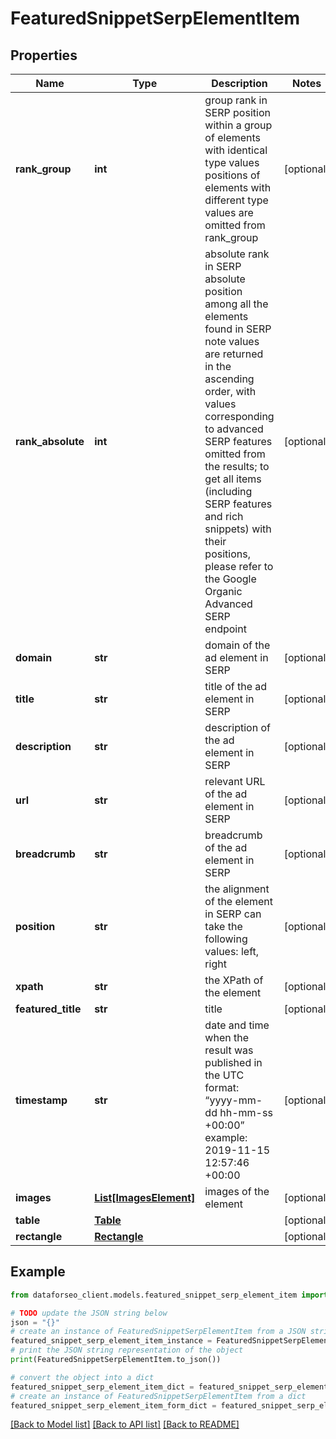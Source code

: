 # FeaturedSnippetSerpElementItem


## Properties

Name | Type | Description | Notes
------------ | ------------- | ------------- | -------------
**rank_group** | **int** | group rank in SERP position within a group of elements with identical type values positions of elements with different type values are omitted from rank_group | [optional] 
**rank_absolute** | **int** | absolute rank in SERP absolute position among all the elements found in SERP note values are returned in the ascending order, with values corresponding to advanced SERP features omitted from the results; to get all items (including SERP features and rich snippets) with their positions, please refer to the Google Organiс Advanced SERP endpoint | [optional] 
**domain** | **str** | domain of the ad element in SERP | [optional] 
**title** | **str** | title of the ad element in SERP | [optional] 
**description** | **str** | description of the ad element in SERP | [optional] 
**url** | **str** | relevant URL of the ad element in SERP | [optional] 
**breadcrumb** | **str** | breadcrumb of the ad element in SERP | [optional] 
**position** | **str** | the alignment of the element in SERP can take the following values: left, right | [optional] 
**xpath** | **str** | the XPath of the element | [optional] 
**featured_title** | **str** | title | [optional] 
**timestamp** | **str** | date and time when the result was published in the UTC format: “yyyy-mm-dd hh-mm-ss +00:00” example: 2019-11-15 12:57:46 +00:00 | [optional] 
**images** | [**List[ImagesElement]**](ImagesElement.md) | images of the element | [optional] 
**table** | [**Table**](Table.md) |  | [optional] 
**rectangle** | [**Rectangle**](Rectangle.md) |  | [optional] 

## Example

```python
from dataforseo_client.models.featured_snippet_serp_element_item import FeaturedSnippetSerpElementItem

# TODO update the JSON string below
json = "{}"
# create an instance of FeaturedSnippetSerpElementItem from a JSON string
featured_snippet_serp_element_item_instance = FeaturedSnippetSerpElementItem.from_json(json)
# print the JSON string representation of the object
print(FeaturedSnippetSerpElementItem.to_json())

# convert the object into a dict
featured_snippet_serp_element_item_dict = featured_snippet_serp_element_item_instance.to_dict()
# create an instance of FeaturedSnippetSerpElementItem from a dict
featured_snippet_serp_element_item_form_dict = featured_snippet_serp_element_item.from_dict(featured_snippet_serp_element_item_dict)
```
[[Back to Model list]](../README.md#documentation-for-models) [[Back to API list]](../README.md#documentation-for-api-endpoints) [[Back to README]](../README.md)


